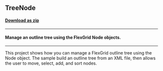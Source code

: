## TreeNode
#### [Download as zip](https://grapecity.github.io/DownGit/#/home?url=https://github.com/GrapeCity/ComponentOne-WinForms-Samples/tree/master/NetFramework\FlexGrid\CS\TreeNode)
____
#### Manage an outline tree using the FlexGrid Node objects.
____
This project shows how you can manage a FlexGrid outline tree using the Node object. The sample build an outline tree from an XML file, then allows the user to move, select, add, and sort nodes. 